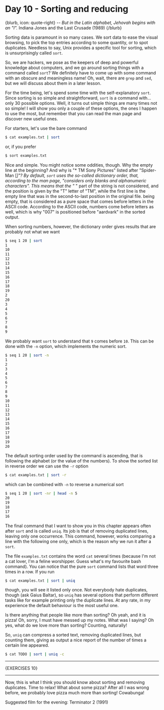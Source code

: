 # Day 10 - Sorting and reducing

{blurb, icon: quote-right}
-- _But in the Latin alphabet, Jehovah begins with an "I"._
Indiana Jones and the Last Crusade (1989)
{/blurb}

Sorting data is paramount in so many cases. We sort data to ease the visual browsing, to pick the top entries according to some quantity, or to spot duplicates. Needless to say, Unix provides a specific tool for sorting, which is unsurprisingly called `sort`.

So, we are hackers, we pose as the keepers of deep and powerful knowledge about computers, and we go around sorting things with a command called `sort`? We definitely have to come up with some command with an obscure and meaningless name! Oh, wait, there are `grep` and `sed`, but we will discuss about them in a later lesson.

For the time being, let's spend some time with the self-explanatory `sort`. Since sorting is so simple and straightforward, `sort` is a command with... only 30 possible options. Well, it turns out simple things are many times not so simple! I will show you only a couple of these options, the ones I happen to use the most, but remember that you can read the man page and discover new useful ones.

For starters, let's use the bare command

``` sh
$ cat examples.txt | sort
```

or, if you prefer

``` sh
$ sort examples.txt
```

Nice and simple. You might notice some oddities, though. Why the empty line at the beginning? And why is "* TM Sony Pictures" listed after "Spider-Man [*]"? By default, `sort` uses the so-called _dictionary order_, that, according to the man page, "considers only blanks and alphanumeric characters". This means that the "* " part of the string is not considered, and the position is given by the "T" letter of "TM", while the first line is the empty line that was in the second-to-last position in the original file. being empty, that is considered as a pure space that comes before letters in the ASCII code. According to the ASCII code, numbers come before letters as well, which is why "007" is positioned before "aardvark" in the sorted output.

When sorting numbers, however, the dictionary order gives results that are probably not what we want

``` sh
$ seq 1 20 | sort
1
10
11
12
13
14
15
16
17
18
19
2
20
3
4
5
6
7
8
9
```

We probably want `sort` to understand that `9` comes before `10`. This can be done with the `-n` option, which implements the numeric sort.

``` sh
$ seq 1 20 | sort -n
1
2
3
4
5
6
7
8
9
10
11
12
13
14
15
16
17
18
19
20
```

The default sorting order used by the command is ascending, that is following the alphabet (or the value of the numbers). To show the sorted list in reverse order we can use the `-r` option

``` sh
$ cat examples.txt | sort -r
```

which can be combined with `-n` to reverse a numerical sort

``` sh
$ seq 1 20 | sort -nr | head -n 5
20
19
18
17
16
```

The final command that I want to show you in this chapter appears often after `sort` and is called `uniq`. Its job is that of removing duplicated lines, leaving only one occurrence. This command, however, works comparing a line with the following one only, which is the reason why we run it after a `sort`.

The file `examples.txt` contains the word `cat` several times (because I'm not a cat lover, I'm a feline worshipper. Guess what's my favourite bash command). You can notice that the pure `sort` command lists that word three times in a row. If you run

``` sh
$ cat examples.txt | sort | uniq
```

though, you will see it listed only once. Not everybody hate duplicates, though (ask Gaius Baltar), so `uniq` has several options that perform different tasks like for example printing only the duplicate lines. At any rate, in my experience the default behaviour is the most useful one.

Is there anything that people like more than sorting? Oh yeah, and it is pizza! Oh, sorry, I must have messed up my notes. What was I saying? Oh yes, what do we love more than sorting? Counting, naturally!

So, `uniq` can compress a sorted text, removing duplicated lines, but counting them, giving as output a nice report of the number of times a certain line appeared.

``` sh
$ cat TODO | sort | uniq -c
```

* * *

{EXERCISES 10}

* * *

Now, this is what I think you should know about sorting and removing duplicates. Time to relax! What about some pizza? After all I was wrong before, we probably love pizza much more than sorting! Cowabunga!

Suggested film for the evening: Terminator 2 (1991)